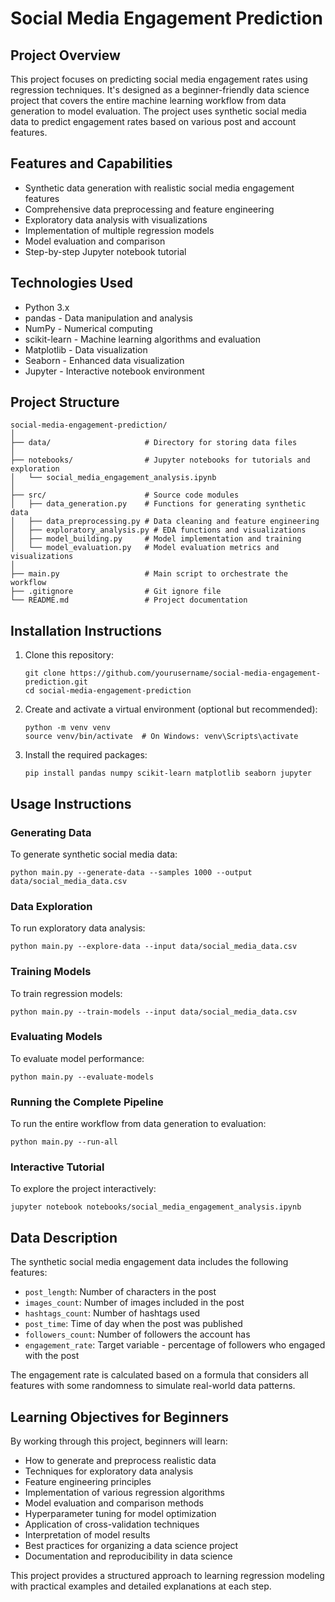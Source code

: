 # Social Media Engagement Prediction

## Project Overview
This project focuses on predicting social media engagement rates using regression techniques. It's designed as a beginner-friendly data science project that covers the entire machine learning workflow from data generation to model evaluation. The project uses synthetic social media data to predict engagement rates based on various post and account features.

## Features and Capabilities
- Synthetic data generation with realistic social media engagement features
- Comprehensive data preprocessing and feature engineering
- Exploratory data analysis with visualizations
- Implementation of multiple regression models
- Model evaluation and comparison
- Step-by-step Jupyter notebook tutorial

## Technologies Used
- Python 3.x
- pandas - Data manipulation and analysis
- NumPy - Numerical computing
- scikit-learn - Machine learning algorithms and evaluation
- Matplotlib - Data visualization
- Seaborn - Enhanced data visualization
- Jupyter - Interactive notebook environment

## Project Structure
```
social-media-engagement-prediction/
│
├── data/                     # Directory for storing data files
│
├── notebooks/                # Jupyter notebooks for tutorials and exploration
│   └── social_media_engagement_analysis.ipynb
│
├── src/                      # Source code modules
│   ├── data_generation.py    # Functions for generating synthetic data
│   ├── data_preprocessing.py # Data cleaning and feature engineering
│   ├── exploratory_analysis.py # EDA functions and visualizations
│   ├── model_building.py     # Model implementation and training
│   └── model_evaluation.py   # Model evaluation metrics and visualizations
│
├── main.py                   # Main script to orchestrate the workflow
├── .gitignore                # Git ignore file
└── README.md                 # Project documentation
```

## Installation Instructions
1. Clone this repository:
   ```
   git clone https://github.com/yourusername/social-media-engagement-prediction.git
   cd social-media-engagement-prediction
   ```

2. Create and activate a virtual environment (optional but recommended):
   ```
   python -m venv venv
   source venv/bin/activate  # On Windows: venv\Scripts\activate
   ```

3. Install the required packages:
   ```
   pip install pandas numpy scikit-learn matplotlib seaborn jupyter
   ```

## Usage Instructions
### Generating Data
To generate synthetic social media data:
```
python main.py --generate-data --samples 1000 --output data/social_media_data.csv
```

### Data Exploration
To run exploratory data analysis:
```
python main.py --explore-data --input data/social_media_data.csv
```

### Training Models
To train regression models:
```
python main.py --train-models --input data/social_media_data.csv
```

### Evaluating Models
To evaluate model performance:
```
python main.py --evaluate-models
```

### Running the Complete Pipeline
To run the entire workflow from data generation to evaluation:
```
python main.py --run-all
```

### Interactive Tutorial
To explore the project interactively:
```
jupyter notebook notebooks/social_media_engagement_analysis.ipynb
```

## Data Description
The synthetic social media engagement data includes the following features:
- `post_length`: Number of characters in the post
- `images_count`: Number of images included in the post
- `hashtags_count`: Number of hashtags used
- `post_time`: Time of day when the post was published
- `followers_count`: Number of followers the account has
- `engagement_rate`: Target variable - percentage of followers who engaged with the post

The engagement rate is calculated based on a formula that considers all features with some randomness to simulate real-world data patterns.

## Learning Objectives for Beginners
By working through this project, beginners will learn:
- How to generate and preprocess realistic data
- Techniques for exploratory data analysis
- Feature engineering principles
- Implementation of various regression algorithms
- Model evaluation and comparison methods
- Hyperparameter tuning for model optimization
- Application of cross-validation techniques
- Interpretation of model results
- Best practices for organizing a data science project
- Documentation and reproducibility in data science

This project provides a structured approach to learning regression modeling with practical examples and detailed explanations at each step.
